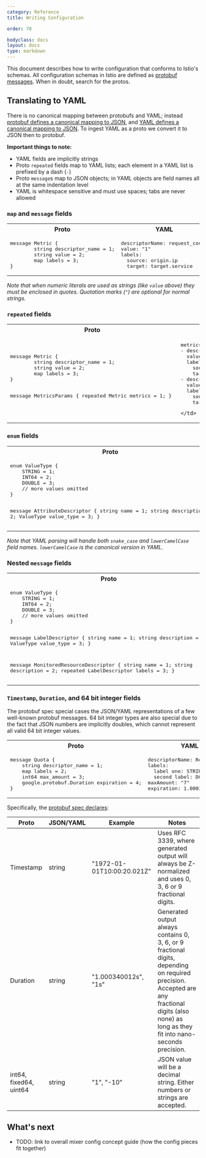```yaml
---
category: Reference
title: Writing Configuration

order: 70

bodyclass: docs
layout: docs
type: markdown
---
```



This document describes how to write configuration that conforms to Istio's schemas. All configuration schemas in Istio are defined as [protobuf messages](https://developers.google.com/protocol-buffers/docs/proto3). When in doubt, search for the protos.




## Translating to YAML
There is no canonical mapping between protobufs and YAML; instead [protobuf defines a canonical mapping to JSON](https://developers.google.com/protocol-buffers/docs/proto3#json), and [YAML defines a canonical mapping to JSON](http://yaml.org/spec/1.2/spec.html#id2759572). To ingest YAML as a proto we convert it to JSON then to  protobuf.

**Important things to note:**
- YAML fields are implicitly strings
- Proto `repeated` fields map to YAML lists; each element in a YAML list is prefixed by a dash (`-`)
- Proto `message`s map to JSON objects; in YAML objects are field names all at the same indentation level
- YAML is whitespace sensitive and must use spaces; tabs are never allowed

### `map` and `message` fields

<table>
  <tbody>
  <tr>
    <th>Proto</th>
    <th>YAML</th>
  </tr>
  <tr>
    <td>
<pre>
message Metric {
        string descriptor_name = 1;
        string value = 2;
        map<string, string> labels = 3;
}
</pre>
    </td>
    <td>
<pre>
descriptorName: request_count
value: "1"
labels:
  source: origin.ip
  target: target.service
</pre>
    </td>
  </tr>
</tbody>
</table>

*Note that when numeric literals are used as strings (like `value` above) they must be enclosed in quotes. Quotation marks (`"`) are optional for normal strings.*

### `repeated` fields

<table>
  <tbody>
  <tr>
    <th>Proto</th>
    <th>YAML</th>
  </tr>
  <tr>
    <td>
<pre>
message Metric {
        string descriptor_name = 1;
        string value = 2;
        map<string, string> labels = 3;
}

message MetricsParams {
    repeated Metric metrics = 1;
}
</pre>
    </td>
    <td>
<pre>
metrics:
- descriptorName: request_count
  value: "1"
  labels:
    source: origin.ip
    target: target.service
- descriptorName: request_latency
  value: response.duration
  labels:
    source: origin.ip
    target: target.service
</pre>
    </td>
  </tr>
</tbody>
</table>

### `enum` fields

<table>
  <tbody>
    <tr>
      <th>Proto</th>
      <th>YAML</th>
    </tr>
    <tr>
      <td>
<pre>
enum ValueType {
    STRING = 1;
    INT64 = 2;
    DOUBLE = 3;
    // more values omitted
}

message AttributeDescriptor {
    string name = 1;
    string description = 2;
    ValueType value_type = 3;
}
</pre>
      </td>
      <td>
<pre>
name: request.duration
value_type: INT64
</pre>

or

<pre>
name: request.duration
valueType: INT64
</pre>
      </td>
    </tr>
  </tbody>
</table>

*Note that YAML parsing will handle both `snake_case` and `lowerCamelCase` field names. `lowerCamelCase` is the canonical version in YAML.*

### Nested `message` fields

<table>
  <tbody>
    <tr>
      <th>Proto</th>
      <th>YAML</th>
    </tr>
    <tr>
      <td>
<pre>
enum ValueType {
    STRING = 1;
    INT64 = 2;
    DOUBLE = 3;
    // more values omitted
}

message LabelDescriptor {
    string name = 1;
    string description = 2;
    ValueType value_type = 3;
}

message MonitoredResourceDescriptor {
  string name = 1;
  string description = 2;
  repeated LabelDescriptor labels = 3;
}
</pre>
      </td>
      <td>
<pre>
name: My Monitored Resource
labels:
- name: label one
  valueType: STRING
- name: second label
  valueType: DOUBLE
</pre>
      </td>
    </tr>
  </tbody>
</table>

### `Timestamp`, `Duration`, and 64 bit integer fields

The protobuf spec special cases the JSON/YAML representations of a few well-known protobuf messages. 64 bit integer types are also special due to the fact that JSON numbers are implicitly doubles, which cannot represent all valid 64 bit integer values.

<table>
  <tbody>
    <tr>
      <th>Proto</th>
      <th>YAML</th>
    </tr>
    <tr>
      <td>
<pre>
message Quota {
    string descriptor_name = 1;
    map<string, string> labels = 2;
    int64 max_amount = 3;
    google.protobuf.Duration expiration = 4;
}
</pre>
      </td>
      <td>
<pre>
descriptorName: RequestCount
labels:
  label one: STRING
  second label: DOUBLE
maxAmount: "7"
expiration: 1.000340012s
</pre>
      </td>
    </tr>
  </tbody>
</table>

Specifically, the [protobuf spec declares](https://developers.google.com/protocol-buffers/docs/proto3#json):

| Proto | JSON/YAML | Example | Notes |
| --- | --- | --- | --- |
| Timestamp | string | "1972-01-01T10:00:20.021Z" | Uses RFC 3339, where generated output will always be Z-normalized and uses 0, 3, 6 or 9 fractional digits. |
| Duration | string | "1.000340012s", "1s" | Generated output always contains 0, 3, 6, or 9 fractional digits, depending on required precision. Accepted are any fractional digits (also none) as long as they fit into nano-seconds precision. |
| int64, fixed64, uint64 | string | "1", "-10" | JSON value will be a decimal string. Either numbers or strings are accepted.|




## What's next
* TODO: link to overall mixer config concept guide (how the config pieces fit together)


